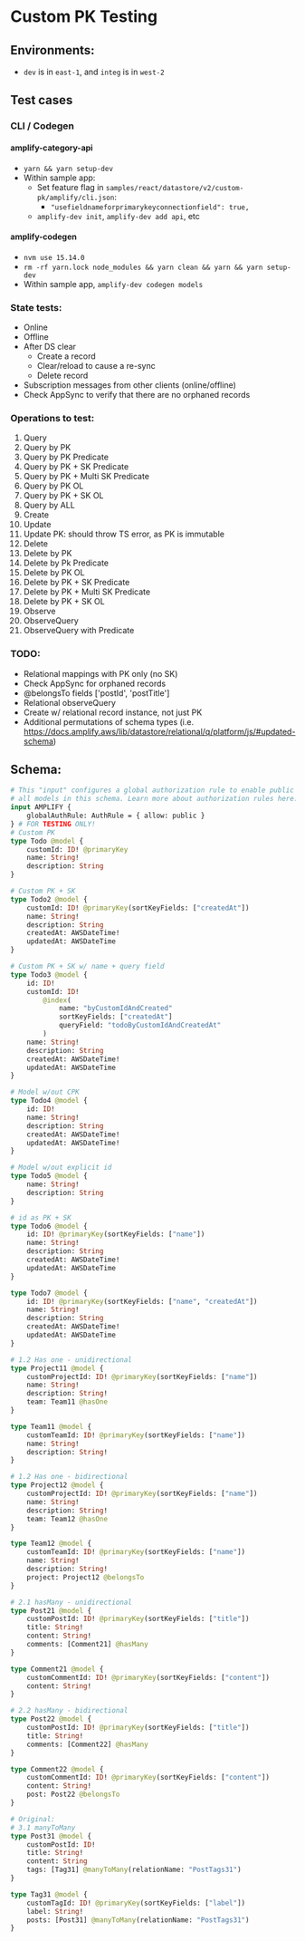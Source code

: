 # Custom PK Testing

## Environments:

- `dev` is in `east-1`, and `integ` is in `west-2`

## Test cases

### CLI / Codegen

#### amplify-category-api

- `yarn && yarn setup-dev`
- Within sample app:
  - Set feature flag in `samples/react/datastore/v2/custom-pk/amplify/cli.json`:
    - `"usefieldnameforprimarykeyconnectionfield": true,`
  - `amplify-dev init`, `amplify-dev add api`, etc

#### amplify-codegen

- `nvm use 15.14.0`
- `rm -rf yarn.lock node_modules && yarn clean && yarn && yarn setup-dev`
- Within sample app, `amplify-dev codegen models`

### State tests:

- Online
- Offline
- After DS clear
  - Create a record
  - Clear/reload to cause a re-sync
  - Delete record
- Subscription messages from other clients (online/offline)
- Check AppSync to verify that there are no orphaned records

### Operations to test:

1. Query
2. Query by PK
3. Query by PK Predicate
4. Query by PK + SK Predicate
5. Query by PK + Multi SK Predicate
6. Query by PK OL
7. Query by PK + SK OL
8. Query by ALL
9. Create
10. Update
11. Update PK: should throw TS error, as PK is immutable
12. Delete
13. Delete by PK
14. Delete by Pk Predicate
15. Delete by PK OL
16. Delete by PK + SK Predicate
17. Delete by PK + Multi SK Predicate
18. Delete by PK + SK OL
19. Observe
20. ObserveQuery
21. ObserveQuery with Predicate

### TODO:

- Relational mappings with PK only (no SK)
- Check AppSync for orphaned records
- @belongsTo fields ['postId', 'postTitle']
- Relational observeQuery
- Create w/ relational record instance, not just PK
- Additional permutations of schema types (i.e. https://docs.amplify.aws/lib/datastore/relational/q/platform/js/#updated-schema)

## Schema:

```graphql
# This "input" configures a global authorization rule to enable public access to
# all models in this schema. Learn more about authorization rules here: https://docs.amplify.aws/cli/graphql/authorization-rules
input AMPLIFY {
	globalAuthRule: AuthRule = { allow: public }
} # FOR TESTING ONLY!
# Custom PK
type Todo @model {
	customId: ID! @primaryKey
	name: String!
	description: String
}

# Custom PK + SK
type Todo2 @model {
	customId: ID! @primaryKey(sortKeyFields: ["createdAt"])
	name: String!
	description: String
	createdAt: AWSDateTime!
	updatedAt: AWSDateTime
}

# Custom PK + SK w/ name + query field
type Todo3 @model {
	id: ID!
	customId: ID!
		@index(
			name: "byCustomIdAndCreated"
			sortKeyFields: ["createdAt"]
			queryField: "todoByCustomIdAndCreatedAt"
		)
	name: String!
	description: String
	createdAt: AWSDateTime!
	updatedAt: AWSDateTime
}

# Model w/out CPK
type Todo4 @model {
	id: ID!
	name: String!
	description: String
	createdAt: AWSDateTime!
	updatedAt: AWSDateTime!
}

# Model w/out explicit id
type Todo5 @model {
	name: String!
	description: String
}

# id as PK + SK
type Todo6 @model {
	id: ID! @primaryKey(sortKeyFields: ["name"])
	name: String!
	description: String
	createdAt: AWSDateTime!
	updatedAt: AWSDateTime
}

type Todo7 @model {
	id: ID! @primaryKey(sortKeyFields: ["name", "createdAt"])
	name: String!
	description: String
	createdAt: AWSDateTime!
	updatedAt: AWSDateTime
}

# 1.2 Has one - unidirectional
type Project11 @model {
	customProjectId: ID! @primaryKey(sortKeyFields: ["name"])
	name: String!
	description: String!
	team: Team11 @hasOne
}

type Team11 @model {
	customTeamId: ID! @primaryKey(sortKeyFields: ["name"])
	name: String!
	description: String!
}

# 1.2 Has one - bidirectional
type Project12 @model {
	customProjectId: ID! @primaryKey(sortKeyFields: ["name"])
	name: String!
	description: String!
	team: Team12 @hasOne
}

type Team12 @model {
	customTeamId: ID! @primaryKey(sortKeyFields: ["name"])
	name: String!
	description: String!
	project: Project12 @belongsTo
}

# 2.1 hasMany - unidirectional
type Post21 @model {
	customPostId: ID! @primaryKey(sortKeyFields: ["title"])
	title: String!
	content: String!
	comments: [Comment21] @hasMany
}

type Comment21 @model {
	customCommentId: ID! @primaryKey(sortKeyFields: ["content"])
	content: String!
}

# 2.2 hasMany - bidirectional
type Post22 @model {
	customPostId: ID! @primaryKey(sortKeyFields: ["title"])
	title: String!
	comments: [Comment22] @hasMany
}

type Comment22 @model {
	customCommentId: ID! @primaryKey(sortKeyFields: ["content"])
	content: String!
	post: Post22 @belongsTo
}

# Original:
# 3.1 manyToMany
type Post31 @model {
	customPostId: ID!
	title: String!
	content: String
	tags: [Tag31] @manyToMany(relationName: "PostTags31")
}

type Tag31 @model {
	customTagId: ID! @primaryKey(sortKeyFields: ["label"])
	label: String!
	posts: [Post31] @manyToMany(relationName: "PostTags31")
}
```
